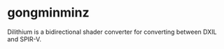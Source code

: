 # gongminminz
Dilithium is a bidirectional shader converter for converting between DXIL and SPIR-V.
